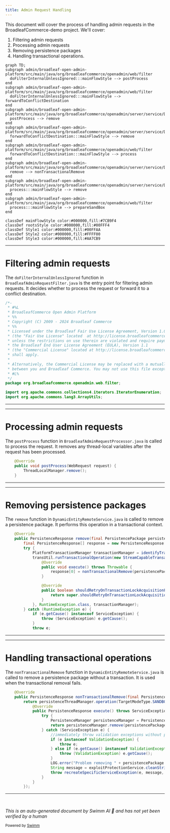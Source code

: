 ```yaml
---
title: Admin Request Handling
---
```

This document will cover the process of handling admin requests in the BroadleafCommerce-demo project. We'll cover:

1. Filtering admin requests
2. Processing admin requests
3. Removing persistence packages
4. Handling transactional operations.

```mermaid
graph TD;
subgraph admin/broadleaf-open-admin-platform/src/main/java/org/broadleafcommerce/openadmin/web/filter
  doFilterInternalUnlessIgnored:::mainFlowStyle --> postProcess
end
subgraph admin/broadleaf-open-admin-platform/src/main/java/org/broadleafcommerce/openadmin/web/filter
  doFilterInternalUnlessIgnored:::mainFlowStyle --> forwardToConflictDestination
end
subgraph admin/broadleaf-open-admin-platform/src/main/java/org/broadleafcommerce/openadmin/server/service/DynamicEntityRemoteService.java
  postProcess --> remove
end
subgraph admin/broadleaf-open-admin-platform/src/main/java/org/broadleafcommerce/openadmin/server/service/DynamicEntityRemoteService.java
  forwardToConflictDestination:::mainFlowStyle --> remove
end
subgraph admin/broadleaf-open-admin-platform/src/main/java/org/broadleafcommerce/openadmin/web/filter
  forwardToConflictDestination:::mainFlowStyle --> process
end
subgraph admin/broadleaf-open-admin-platform/src/main/java/org/broadleafcommerce/openadmin/server/service/DynamicEntityRemoteService.java
  remove --> nonTransactionalRemove
end
subgraph admin/broadleaf-open-admin-platform/src/main/java/org/broadleafcommerce/openadmin/server/service/DynamicEntityRemoteService.java
  process:::mainFlowStyle --> remove
end
subgraph admin/broadleaf-open-admin-platform/src/main/java/org/broadleafcommerce/openadmin/web/filter
  process:::mainFlowStyle --> prepareSandBox
end

classDef mainFlowStyle color:#000000,fill:#7CB9F4
classDef rootsStyle color:#000000,fill:#00FFF4
classDef Style1 color:#000000,fill:#00FFAA
classDef Style2 color:#000000,fill:#FFFF00
classDef Style3 color:#000000,fill:#AA7CB9
```

<SwmSnippet path="/admin/broadleaf-open-admin-platform/src/main/java/org/broadleafcommerce/openadmin/web/filter/BroadleafAdminRequestFilter.java" line="1">

---

# Filtering admin requests

The `doFilterInternalUnlessIgnored` function in `BroadleafAdminRequestFilter.java` is the entry point for filtering admin requests. It decides whether to process the request or forward it to a conflict destination.

```java
/*-
 * #%L
 * BroadleafCommerce Open Admin Platform
 * %%
 * Copyright (C) 2009 - 2024 Broadleaf Commerce
 * %%
 * Licensed under the Broadleaf Fair Use License Agreement, Version 1.0
 * (the "Fair Use License" located  at http://license.broadleafcommerce.org/fair_use_license-1.0.txt)
 * unless the restrictions on use therein are violated and require payment to Broadleaf in which case
 * the Broadleaf End User License Agreement (EULA), Version 1.1
 * (the "Commercial License" located at http://license.broadleafcommerce.org/commercial_license-1.1.txt)
 * shall apply.
 * 
 * Alternatively, the Commercial License may be replaced with a mutually agreed upon license (the "Custom License")
 * between you and Broadleaf Commerce. You may not use this file except in compliance with the applicable license.
 * #L%
 */
package org.broadleafcommerce.openadmin.web.filter;

import org.apache.commons.collections4.iterators.IteratorEnumeration;
import org.apache.commons.lang3.ArrayUtils;
```

---

</SwmSnippet>

<SwmSnippet path="/admin/broadleaf-open-admin-platform/src/main/java/org/broadleafcommerce/openadmin/web/filter/BroadleafAdminRequestProcessor.java" line="419">

---

# Processing admin requests

The `postProcess` function in `BroadleafAdminRequestProcessor.java` is called to process the request. It removes any thread-local variables after the request has been processed.

```java
    @Override
    public void postProcess(WebRequest request) {
        ThreadLocalManager.remove();
    }
```

---

</SwmSnippet>

<SwmSnippet path="/admin/broadleaf-open-admin-platform/src/main/java/org/broadleafcommerce/openadmin/server/service/DynamicEntityRemoteService.java" line="249">

---

# Removing persistence packages

The `remove` function in `DynamicEntityRemoteService.java` is called to remove a persistence package. It performs this operation in a transactional context.

```java
    @Override
    public PersistenceResponse remove(final PersistencePackage persistencePackage) throws ServiceException {
        final PersistenceResponse[] response = new PersistenceResponse[1];
        try {
            PlatformTransactionManager transactionManager = identifyTransactionManager(persistencePackage);
            transUtil.runTransactionalOperation(new StreamCapableTransactionalOperationAdapter() {
                @Override
                public void execute() throws Throwable {
                    response[0] = nonTransactionalRemove(persistencePackage);
                }

                @Override
                public boolean shouldRetryOnTransactionLockAcquisitionFailure() {
                    return super.shouldRetryOnTransactionLockAcquisitionFailure();
                }
            }, RuntimeException.class, transactionManager);
        } catch (RuntimeException e) {
            if (e.getCause() instanceof ServiceException) {
                throw (ServiceException) e.getCause();
            }
            throw e;
```

---

</SwmSnippet>

<SwmSnippet path="/admin/broadleaf-open-admin-platform/src/main/java/org/broadleafcommerce/openadmin/server/service/DynamicEntityRemoteService.java" line="329">

---

# Handling transactional operations

The `nonTransactionalRemove` function in `DynamicEntityRemoteService.java` is called to remove a persistence package without a transaction. It is used when the transactional removal fails.

```java
    @Override
    public PersistenceResponse nonTransactionalRemove(final PersistencePackage persistencePackage) throws ServiceException {
        return persistenceThreadManager.operation(TargetModeType.SANDBOX, persistencePackage, new Persistable <PersistenceResponse, ServiceException>() {
            @Override
            public PersistenceResponse execute() throws ServiceException {
                try {
                    PersistenceManager persistenceManager = PersistenceManagerFactory.getPersistenceManager();
                    return persistenceManager.remove(persistencePackage);
                } catch (ServiceException e) {
                    //immediately throw validation exceptions without printing a stack trace
                    if (e instanceof ValidationException) {
                        throw e;
                    } else if (e.getCause() instanceof ValidationException) {
                        throw (ValidationException) e.getCause();
                    }
                    LOG.error("Problem removing " + persistencePackage.getCeilingEntityFullyQualifiedClassname(), e);
                    String message = exploitProtectionService.cleanString(e.getMessage());
                    throw recreateSpecificServiceException(e, message, e.getCause());
                }
            }
        });
```

---

</SwmSnippet>

&nbsp;

*This is an auto-generated document by Swimm AI 🌊 and has not yet been verified by a human*

<SwmMeta version="3.0.0" repo-id="Z2l0aHViJTNBJTNBQnJvYWRsZWFmQ29tbWVyY2UtZGVtbyUzQSUzQWdpbGFkbmF2b3Q=" repo-name="BroadleafCommerce-demo" doc-type="flows"><sup>Powered by [Swimm](/)</sup></SwmMeta>
